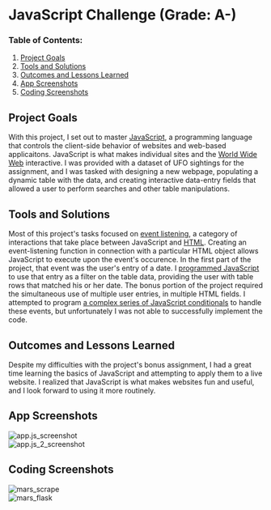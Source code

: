# JavaScript Challenge (Grade: A-)
 
### Table of Contents:

 1. [Project Goals](#project-goals)
 2. [Tools and Solutions](#tools-and-solutions)
 3. [Outcomes and Lessons Learned](#outcomes-and-lessons-learned)
 4. [App Screenshots](#app-screenshots)
 5. [Coding Screenshots](#coding-screenshots)

## Project Goals
With this project, I set out to master <a href="https://en.wikipedia.org/wiki/JavaScript">JavaScript</a>, a programming language that controls the client-side behavior of websites and web-based applicaitons. JavaScript is what makes individual sites and the <a href="https://en.wikipedia.org/wiki/World_Wide_Web">World Wide Web</a> interactive. I was provided with a dataset of UFO sightings for the assignment, and I was tasked with designing a new webpage, populating a dynamic table with the data, and creating interactive data-entry fields that allowed a user to perform searches and other table manipulations.

## Tools and Solutions
Most of this project's tasks focused on <a href="https://www.computerhope.com/jargon/e/event-listener.htm">event listening</a>, a category of interactions that take place between JavaScript and <a href="https://en.wikipedia.org/wiki/HTML">HTML</a>. Creating an event-listening function in connection with a particular HTML object allows JavaScript to execute upon the event's occurence. In the first part of the project, that event was the user's entry of a date. I <a href="https://github.com/sonder74/javascript-challenge/blob/master/UFO-level-1/static/js/app.js">programmed JavaScript</a> to use that entry as a filter on the table data, providing the user with table rows that matched his or her date. The bonus portion of the project required the simultaneous use of multiple user entries, in multiple HTML fields. I attempted to program <a href="https://github.com/sonder74/javascript-challenge/blob/master/UFO-level-2/static/js/app.js">a complex series of JavaScript conditionals</a> to handle these events, but unfortunately I was not able to successfully implement the code.

## Outcomes and Lessons Learned
Despite my difficulties with the project's bonus assignment, I had a great time learning the basics of JavaScript and attempting to apply them to a live website. I realized that JavaScript is what makes websites fun and useful, and I look forward to using it more routinely.

## App Screenshots
![app.js_screenshot](screenshots/app.js_screenshot)
<br>
![app.js_2_screenshot](screenshots/app.js_2_screenshot)

## Coding Screenshots
![mars_scrape](screenshots/mars_scrape.png)
<br>
![mars_flask](screenshots/mars_flask.png)